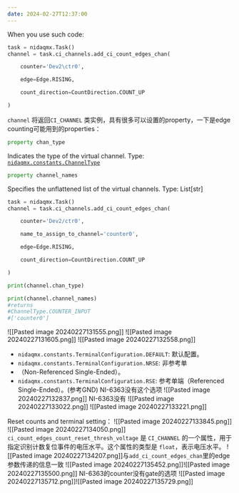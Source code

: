 ```yaml
---
date: 2024-02-27T12:37:00
---
```

When you use such code:
```python
task = nidaqmx.Task()
channel = task.ci_channels.add_ci_count_edges_chan(

    counter='Dev2\ctr0',

    edge=Edge.RISING,

    count_direction=CountDirection.COUNT_UP

)
```
`channel` 将返回`CI_CHANNEL` 类实例，具有很多可以设置的property，一下是edge counting可能用到的properties：

```python
property chan_type
```
Indicates the type of the virtual channel.
Type: [`nidaqmx.constants.ChannelType`](https://nidaqmx-python.readthedocs.io/en/latest/constants.html#nidaqmx.constants.ChannelType "nidaqmx.constants.ChannelType")


```python
property channel_names
```
Specifies the unflattened list of the virtual channels.
Type: List[str]
```python
task = nidaqmx.Task()
channel = task.ci_channels.add_ci_count_edges_chan(

    counter='Dev2/ctr0',

    name_to_assign_to_channel='counter0',

    edge=Edge.RISING,

    count_direction=CountDirection.COUNT_UP

)

print(channel.chan_type)

print(channel.channel_names)
#returns
#ChannelType.COUNTER_INPUT 
#['counter0']
```
![[Pasted image 20240227131555.png]]
![[Pasted image 20240227131605.png]]
![[Pasted image 20240227132558.png]]
- `nidaqmx.constants.TerminalConfiguration.DEFAULT`: 默认配置。
- `nidaqmx.constants.TerminalConfiguration.NRSE`: 非参考单
- （Non-Referenced Single-Ended）。
- `nidaqmx.constants.TerminalConfiguration.RSE`: 参考单端（Referenced Single-Ended）。(参考GND)
	NI-6363没有这个选项
![[Pasted image 20240227132837.png]]
	NI-6363没有
![[Pasted image 20240227133022.png]]
![[Pasted image 20240227133221.png]]

Reset counts and terminal setting：
![[Pasted image 20240227133845.png]]
![[Pasted image 20240227134050.png]]`   ci_count_edges_count_reset_thresh_voltage` 是 `CI_CHANNEL` 的一个属性，用于指定识别计数复位事件的电压水平。这个属性的类型是 `float`，表示电压水平。
![[Pasted image 20240227134207.png]]与`add_ci_count_edges_chan`里的edge参数传递的信息一致
![[Pasted image 20240227135452.png]]![[Pasted image 20240227135500.png]]
NI-6363的counter没有gate的选项
![[Pasted image 20240227135712.png]]![[Pasted image 20240227135729.png]]